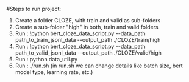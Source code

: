 #Steps to run project:
1) Create a folder CLOZE, with train and valid as sub-folders
2) Create a sub-folder "high" in both, train and valid folders
3) Run : !python bert_cloze_data_script.py --data_path path_to_train_jsonl_data --output_path ./CLOZE/train/high
4) Run : !python bert_cloze_data_script.py --data_path path_to_valid_jsonl_data --output_path ./CLOZE/valid/high
5) Run : python data_util.py
6) Run : ./run.sh (in run.sh we can change details like batch size, bert model type, learning rate, etc.)
